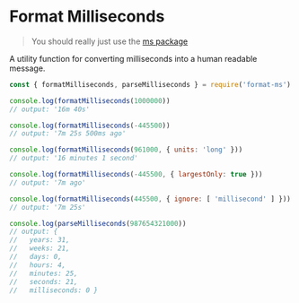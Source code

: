 # Format Milliseconds

> You should really just use the [ms package](https://www.npmjs.com/package/ms)

A utility function for converting milliseconds into a human readable message.

```js
const { formatMilliseconds, parseMilliseconds } = require('format-ms')

console.log(formatMilliseconds(1000000))
// output: '16m 40s'

console.log(formatMilliseconds(-445500))
// output: '7m 25s 500ms ago'

console.log(formatMilliseconds(961000, { units: 'long' }))
// output: '16 minutes 1 second'

console.log(formatMilliseconds(-445500, { largestOnly: true }))
// output: '7m ago'

console.log(formatMilliseconds(445500, { ignore: [ 'millisecond' ] }))
// output: '7m 25s'

console.log(parseMilliseconds(987654321000))
// output: {
//   years: 31,
//   weeks: 21,
//   days: 0,
//   hours: 4,
//   minutes: 25,
//   seconds: 21,
//   milliseconds: 0 }
```
